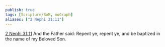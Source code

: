 ```yaml
---
publish: true
tags: [Scripture/BoM, noGraph]
aliases: ["2 Nephi 31:11"]
---
```

[2 Nephi 31:11](https://churchofjesuschrist.org/study/scriptures/bofm/2-ne/31?lang=eng&id=p11#p11) And the Father said: Repent ye, repent ye, and be baptized in the name of my Beloved Son.
